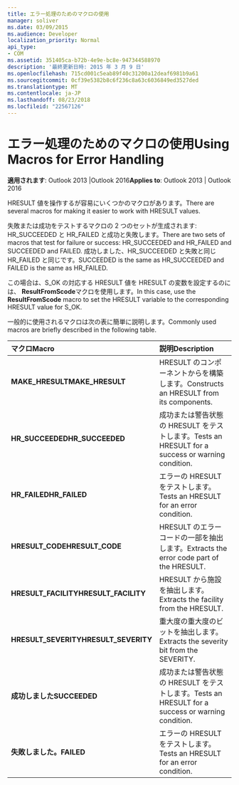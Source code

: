 ```yaml
---
title: エラー処理のためのマクロの使用
manager: soliver
ms.date: 03/09/2015
ms.audience: Developer
localization_priority: Normal
api_type:
- COM
ms.assetid: 351405ca-b72b-4e9e-bc8e-947344588970
description: '最終更新日時: 2015 年 3 月 9 日'
ms.openlocfilehash: 715cd001c5eab89f40c31200a12deaf6981b9a61
ms.sourcegitcommit: 0cf39e5382b8c6f236c8a63c6036849ed3527ded
ms.translationtype: MT
ms.contentlocale: ja-JP
ms.lasthandoff: 08/23/2018
ms.locfileid: "22567126"
---
```

# <a name="using-macros-for-error-handling"></a><span data-ttu-id="3ec7a-103">エラー処理のためのマクロの使用</span><span class="sxs-lookup"><span data-stu-id="3ec7a-103">Using Macros for Error Handling</span></span>

  
  
<span data-ttu-id="3ec7a-104">**適用されます**: Outlook 2013 |Outlook 2016</span><span class="sxs-lookup"><span data-stu-id="3ec7a-104">**Applies to**: Outlook 2013 | Outlook 2016</span></span> 
  
<span data-ttu-id="3ec7a-105">HRESULT 値を操作するが容易にいくつかのマクロがあります。</span><span class="sxs-lookup"><span data-stu-id="3ec7a-105">There are several macros for making it easier to work with HRESULT values.</span></span>
  
<span data-ttu-id="3ec7a-106">失敗または成功をテストするマクロの 2 つのセットが生成されます: HR_SUCCEEDED と HR_FAILED と成功と失敗します。</span><span class="sxs-lookup"><span data-stu-id="3ec7a-106">There are two sets of macros that test for failure or success: HR_SUCCEEDED and HR_FAILED and SUCCEEDED and FAILED.</span></span> <span data-ttu-id="3ec7a-107">成功しました、HR_SUCCEEDED と失敗と同じ HR_FAILED と同じです。</span><span class="sxs-lookup"><span data-stu-id="3ec7a-107">SUCCEEDED is the same as HR_SUCCEEDED and FAILED is the same as HR_FAILED.</span></span>
  
<span data-ttu-id="3ec7a-108">この場合は、S_OK の対応する HRESULT 値を HRESULT の変数を設定するのには、 **ResultFromScode**マクロを使用します。</span><span class="sxs-lookup"><span data-stu-id="3ec7a-108">In this case, use the **ResultFromScode** macro to set the HRESULT variable to the corresponding HRESULT value for S_OK.</span></span> 
  
<span data-ttu-id="3ec7a-109">一般的に使用されるマクロは次の表に簡単に説明します。</span><span class="sxs-lookup"><span data-stu-id="3ec7a-109">Commonly used macros are briefly described in the following table.</span></span>
  
|<span data-ttu-id="3ec7a-110">**マクロ**</span><span class="sxs-lookup"><span data-stu-id="3ec7a-110">**Macro**</span></span>|<span data-ttu-id="3ec7a-111">**説明**</span><span class="sxs-lookup"><span data-stu-id="3ec7a-111">**Description**</span></span>|
|:-----|:-----|
|<span data-ttu-id="3ec7a-112">**MAKE_HRESULT**</span><span class="sxs-lookup"><span data-stu-id="3ec7a-112">**MAKE_HRESULT**</span></span> <br/> |<span data-ttu-id="3ec7a-113">HRESULT のコンポーネントからを構築します。</span><span class="sxs-lookup"><span data-stu-id="3ec7a-113">Constructs an HRESULT from its components.</span></span>  <br/> |
|<span data-ttu-id="3ec7a-114">**HR_SUCCEEDED**</span><span class="sxs-lookup"><span data-stu-id="3ec7a-114">**HR_SUCCEEDED**</span></span> <br/> |<span data-ttu-id="3ec7a-115">成功または警告状態の HRESULT をテストします。</span><span class="sxs-lookup"><span data-stu-id="3ec7a-115">Tests an HRESULT for a success or warning condition.</span></span>  <br/> |
|<span data-ttu-id="3ec7a-116">**HR_FAILED**</span><span class="sxs-lookup"><span data-stu-id="3ec7a-116">**HR_FAILED**</span></span> <br/> |<span data-ttu-id="3ec7a-117">エラーの HRESULT をテストします。</span><span class="sxs-lookup"><span data-stu-id="3ec7a-117">Tests an HRESULT for an error condition.</span></span>  <br/> |
|<span data-ttu-id="3ec7a-118">**HRESULT_CODE**</span><span class="sxs-lookup"><span data-stu-id="3ec7a-118">**HRESULT_CODE**</span></span> <br/> |<span data-ttu-id="3ec7a-119">HRESULT のエラー コードの一部を抽出します。</span><span class="sxs-lookup"><span data-stu-id="3ec7a-119">Extracts the error code part of the HRESULT.</span></span>  <br/> |
|<span data-ttu-id="3ec7a-120">**HRESULT_FACILITY**</span><span class="sxs-lookup"><span data-stu-id="3ec7a-120">**HRESULT_FACILITY**</span></span> <br/> |<span data-ttu-id="3ec7a-121">HRESULT から施設を抽出します。</span><span class="sxs-lookup"><span data-stu-id="3ec7a-121">Extracts the facility from the HRESULT.</span></span>  <br/> |
|<span data-ttu-id="3ec7a-122">**HRESULT_SEVERITY**</span><span class="sxs-lookup"><span data-stu-id="3ec7a-122">**HRESULT_SEVERITY**</span></span> <br/> |<span data-ttu-id="3ec7a-123">重大度の重大度のビットを抽出します。</span><span class="sxs-lookup"><span data-stu-id="3ec7a-123">Extracts the severity bit from the SEVERITY.</span></span>  <br/> |
|<span data-ttu-id="3ec7a-124">**成功しました**</span><span class="sxs-lookup"><span data-stu-id="3ec7a-124">**SUCCEEDED**</span></span> <br/> |<span data-ttu-id="3ec7a-125">成功または警告状態の HRESULT をテストします。</span><span class="sxs-lookup"><span data-stu-id="3ec7a-125">Tests an HRESULT for a success or warning condition.</span></span>  <br/> |
|<span data-ttu-id="3ec7a-126">**失敗しました。**</span><span class="sxs-lookup"><span data-stu-id="3ec7a-126">**FAILED**</span></span> <br/> |<span data-ttu-id="3ec7a-127">エラーの HRESULT をテストします。</span><span class="sxs-lookup"><span data-stu-id="3ec7a-127">Tests an HRESULT for an error condition.</span></span>  <br/> |
   

